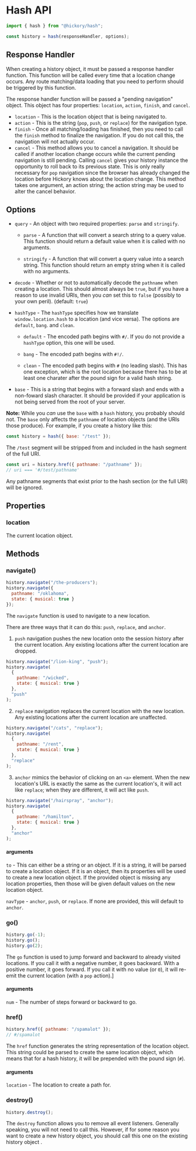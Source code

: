 # Hash API

```js
import { hash } from "@hickory/hash";

const history = hash(responseHandler, options);
```

## Response Handler

When creating a history object, it must be passed a response handler function. This function will be called every time that a location change occurs. Any route matching/data loading that you need to perform should be triggered by this function.

The response handler function will be passed a "pending navigation" object. This object has four properties: `location`, `action`, `finish`, and `cancel`.

- `location` - This is the location object that is being navigated to.
- `action` - This is the string (`pop`, `push`, or `replace`) for the navigation type.
- `finish` - Once all matching/loading has finished, then you need to call the `finish` method to finalize the navigation. If you do not call this, the navigation will not actually occur.
- `cancel` - This method allows you to cancel a navigation. It should be called if another location change occurs while the current pending navigation is still pending. Calling `cancel` gives your history instance the opportunity to roll back to its previous state. This is only really necessary for `pop` navigation since the browser has already changed the location before Hickory knows about the location change. This method takes one argument, an action string; the action string may be used to alter the cancel behavior.

## Options

- `query` - An object with two required properties: `parse` and `stringify`.

  - `parse` - A function that will convert a search string to a query value. This function should return a default value when it is called with no arguments.

  - `stringify` - A function that will convert a query value into a search string. This function should return an empty string when it is called with no arguments.

- `decode` - Whether or not to automatically decode the `pathname` when creating a location. This should almost always be `true`, but if you have a reason to use invalid URIs, then you _can_ set this to `false` (possibly to your own peril). (default: `true`)

- `hashType` - The `hashType` specifies how we translate `window.location.hash` to a location (and vice versa). The options are `default`, `bang`. and `clean`.

  - `default` - The encoded path begins with `#/`. If you do not provide a `hashType` option, this one will be used.

  - `bang` - The encoded path begins with `#!/`.

  - `clean` - The encoded path begins with `#` (no leading slash). This has one exception, which is the root location because there has to be at least one charater after the pound sign for a valid hash string.

- `base` - This is a string that begins with a forward slash and ends with a non-foward slash character. It should be provided if your application is not being served from the root of your server.

**Note:** While you _can_ use the `base` with a `hash` history, you probably should not. The `base` only affects the `pathname` of location objects (and the URIs those produce). For example, if you create a history like this:

```js
const history = hash({ base: "/test" });
```

The `/test` segment will be stripped from and included in the hash segment of the full URI.

```js
const uri = history.href({ pathname: "/pathname" });
// uri === '#/test/pathname'
```

Any pathname segments that exist prior to the hash section (or the full URI) will be ignored.

## Properties

### location

The current location object.

## Methods

### navigate()

```js
history.navigate("/the-producers");
history.navigate({
  pathname: "/oklahoma",
  state: { musical: true }
});
```

The `navigate` function is used to navigate to a new location.

There are three ways that it can do this: `push`, `replace`, and `anchor`.

1.  `push` navigation pushes the new location onto the session history after the current location. Any existing locations after the current location are dropped.

```js
history.navigate("/lion-king", "push");
history.navigate(
  {
    pathname: "/wicked",
    state: { musical: true }
  },
  "push"
);
```

2.  `replace` navigation replaces the current location with the new location. Any existing locations after the current location are unaffected.

```js
history.navigate("/cats", "replace");
history.navigate(
  {
    pathname: "/rent",
    state: { musical: true }
  },
  "replace"
);
```

3.  `anchor` mimics the behavior of clicking on an `<a>` element. When the new location's URL is exactly the same as the current location's, it will act like `replace`; when they are different, it will act like `push`.

```js
history.navigate("/hairspray", "anchor");
history.navigate(
  {
    pathname: "/hamilton",
    state: { musical: true }
  },
  "anchor"
);
```

#### arguments

`to` - This can either be a string or an object. If it is a string, it will be parsed to create a location object. If it is an object, then its properties will be used to create a new location object. If the provided object is missing any location properties, then those will be given default values on the new location object.

`navType` - `anchor`, `push`, or `replace`. If none are provided, this will default to `anchor`.

### go()

```js
history.go(-1);
history.go();
history.go(2);
```

The `go` function is used to jump forward and backward to already visited locations. If you call it with a negative number, it goes backward. With a positive number, it goes forward. If you call it with no value (or `0`), it will re-emit the current location (with a `pop` action).]

#### arguments

`num` - The number of steps forward or backward to go.

### href()

```js
history.href({ pathname: "/spamalot" });
// #/spamalot
```

The `href` function generates the string representation of the location object. This string could be parsed to create the same location object, which means that for a hash history, it will be prepended with the pound sign (`#`).

#### arguments

`location` - The location to create a path for.

### destroy()

```js
history.destroy();
```

The `destroy` function allows you to remove all event listeners. Generally speaking, you will not need to call this. However, if for some reason you want to create a new history object, you should call this one on the existing history object .

